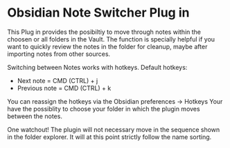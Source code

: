 # Obsidian Note Switcher Plug in 


This Plug in provides the posibiltiy to move through notes within the choosen or all folders in the Vault. 
The function is specially helpful if you want to quickly review the notes in the folder for cleanup, maybe after importing notes from other sources.


Switching between Notes works with hotkeys. 
Default hotkeys: 
- Next note = CMD (CTRL) + j
- Previous note = CMD (CTRL) + k

You can reassign the hotkeys via the Obsidian preferences -> Hotkeys
Your have the possiblity to choose your folder in which the plugin moves between the notes. 

One watchout! The plugin will not necessary move in the sequence shown in the folder explorer. It will at this point strictly follow the name sorting. 
